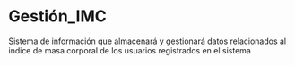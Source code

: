 # Gestión_IMC
Sistema de información que almacenará y gestionará datos relacionados al indice de masa corporal de los usuarios registrados en el sistema

